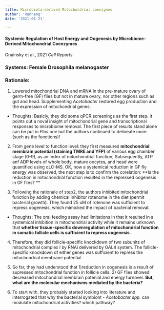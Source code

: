 ```yaml
---
title: Microbiota-derived Mitochondrial coenzymes 
author: 'Runhang'
date: '2021-01-21'

---
```


#### Systemic Regulation of Host Energy and Oogenesis by Microbiome-Derived Mitochondrial Coenzymes

Gnainsky et al., 2021 *Cell Reports* 

### Systems: Female Drosophila melanogaster

### Rationale:

1. Lowered mitochondrial DNA and mRNA in the pre-mature ovary of germ-free (GF) flies but not in mature ovary, nor other regions such as gut and head. Supplementing *Acetobacter* restored egg production and the expression of mitochondrial genes. 

- Thoughts: Basicly, they did some qPCR screenings as the first step. It points out a noval insight of mitochondrial gene and transcriptional responses to microbiome removal. The first piece of results stand alone can be put in *Plos one* but the authors continued to delineate more (such as the functions)!

2. From gene level to function level: they first measured **mitochondrial membrain potential (staining TMRE and YFP)** of various egg chamber stage (0-9), as an index of mitochondrial function; Subsequently, ATP anf ADP levels of whole body, mature oocytes, and head were quantified using qLC-MS. OK, now a systemical reduction in GF fly energy was observed, the next step is to confirm the corelation: **Is the reduction in mitochondrial function resulted in the repressed oogenesis in GF flies? **

3. Following the rationale of step2, the authors inhibited mitochondrial function by adding chemical inhibitor rotenome in the diet (permit bacterial growth). They found 25 uM of rotenone was sufficient to repress oogenesis, which mimicked the impact of bacterial removal. 

- Thoughts: The oral feeding assay had limitations in that it resulted in a systemical inhibition in mitochondrial activity while it remains unknown that **whether tissue-specific downregulation of mitochondrial function in somatic follicle cells is sufficient to repress oogenesis**. 

4. Therefore, they did follicle-specific knockdown of two subunits of mitochondrial complex I by RNAi delivered by GAL4 system. The follicle-specific knockdown of either genes was sufficient to repress the mitochondrial membrane potential

5.  So far, they had understood that 1)reduction in oogenesis is a result of supressed mitochondrial function in follicle cells. 2) GF flies showed decreased mitochondrial membrain potenial and energy turnover. **But, what are the molecular mechanisms mediated by the bacteria?**

6. To start with, they probably started looking into literature and interrogated that why the bacterial symbiont - *Acetobacter spp.* can modulate mitochondrial activities? which pathway? 


